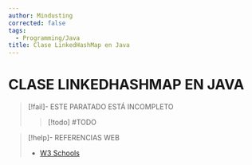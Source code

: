 ```yaml
---
author: Mindusting
corrected: false
tags:
  - Programming/Java
title: Clase LinkedHashMap en Java
---
```


# CLASE LINKEDHASHMAP EN JAVA

> [!fail]- ESTE PARATADO ESTÁ INCOMPLETO
> > [!todo] #TODO

> [!help]- REFERENCIAS WEB
> - [W3 Schools](https://www.w3schools.com/java/java_linkedhashmap.asp)
